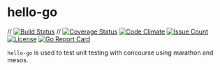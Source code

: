 # hello-go

// [![Build Status](http://192.168.100.4:8080/api/v1/pipelines/hello-go/jobs/job-test-app-hello/badge)](http://192.168.100.4:8080/api/v1/pipelines/hello-go/jobs/job-test-app-hello/)
// [![Coverage Status](https://coveralls.io/repos/github/jeffdecola/hello-go/badge.svg?branch=master)](https://coveralls.io/github/jeffdecola/hello-go?branch=master)
[![Code Climate](https://codeclimate.com/github/JeffDeCola/hello-go/badges/gpa.svg)](https://codeclimate.com/github/JeffDeCola/hello-go)
[![Issue Count](https://codeclimate.com/github/JeffDeCola/hello-go/badges/issue_count.svg)](https://codeclimate.com/github/JeffDeCola/hello-go)
[![License](http://img.shields.io/:license-mit-blue.svg)](http://jeffrydecola.mit-license.org)
[![Go Report Card](https://goreportcard.com/badge/jeffdecola/hello-go)](https://goreportcard.com/report/jeffdecola/hello-go)


`hello-go` is used to test unit testing with concourse using marathon and mesos.
